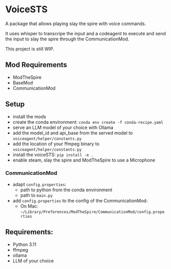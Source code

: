 # VoiceSTS
A package that allows playing slay the spire with voice commands.

It uses whisper to transcripe the input and a codeagent to execute and send the input to slay the spire through the CommunicationMod.

This project is still WIP.

## Mod Requirements

- ModTheSpire
- BaseMod
- CommunicationMod

## Setup
- install the mods
- create the conda environment: `conda env create -f conda-recipe.yaml`
- serve an LLM model of your choice with Ollama
- add the model_id and api_base from the served model to `voiceagent/helper/constants.py`
- add the location of your ffmpeg binary to `voiceagent/helper/constants.py`
- install the voiceSTS: `pip install -e .`
- enable steam, slay the spire and ModTheSpire to use a Microphone
### CommunicationMod
- adapt `config.properties`:
    - path to python from the conda environment
    - path to `main.py`
- add `config.properties` to the config of the CommunicationMod:
    - On Mac: `~/Library/Preferences/ModTheSpire/CommunicationMod/config.properties`


## Requirements:
- Python 3.11
- ffmpeg
- ollama
- LLM of your choice
